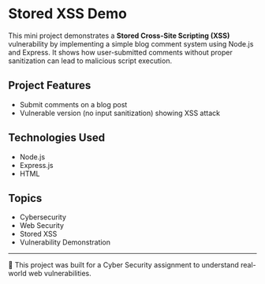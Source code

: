 # Stored XSS Demo

This mini project demonstrates a **Stored Cross-Site Scripting (XSS)** vulnerability by implementing a simple blog comment system using Node.js and Express. It shows how user-submitted comments without proper sanitization can lead to malicious script execution.

## Project Features
- Submit comments on a blog post
- Vulnerable version (no input sanitization) showing XSS attack

## Technologies Used
- Node.js
- Express.js
- HTML

## Topics
- Cybersecurity
- Web Security
- Stored XSS
- Vulnerability Demonstration

---

🚀 This project was built for a Cyber Security assignment to understand real-world web vulnerabilities.
